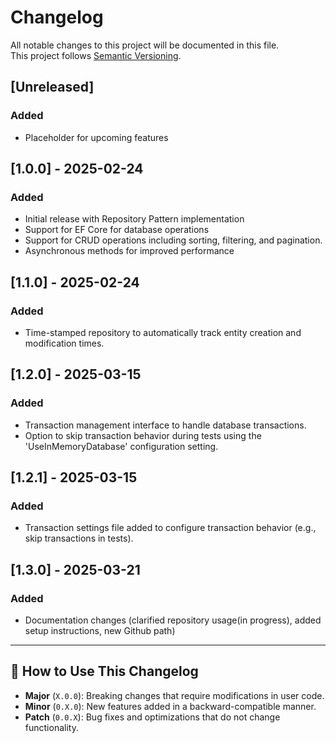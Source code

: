 # Changelog

All notable changes to this project will be documented in this file.  
This project follows [Semantic Versioning](https://semver.org/).

## [Unreleased]
### Added
- Placeholder for upcoming features

## [1.0.0] - 2025-02-24
### Added
- Initial release with Repository Pattern implementation
- Support for EF Core for database operations
- Support for CRUD operations including sorting, filtering, and pagination.
- Asynchronous methods for improved performance

## [1.1.0] - 2025-02-24
### Added
- Time-stamped repository to automatically track entity creation and modification times.

## [1.2.0] - 2025-03-15
### Added
- Transaction management interface to handle database transactions.
- Option to skip transaction behavior during tests using the 'UseInMemoryDatabase' configuration setting.
## [1.2.1] - 2025-03-15
### Added
- Transaction settings file added to configure transaction behavior (e.g., skip transactions in tests).

## [1.3.0] - 2025-03-21
### Added
- Documentation changes (clarified repository usage(in progress), added setup instructions, new Github path)
---

## 🔹 How to Use This Changelog

- **Major** (`X.0.0`): Breaking changes that require modifications in user code.  
- **Minor** (`0.X.0`): New features added in a backward-compatible manner.  
- **Patch** (`0.0.X`): Bug fixes and optimizations that do not change functionality.  


